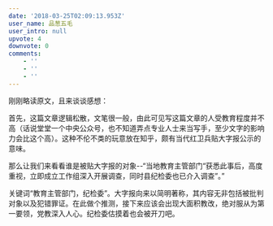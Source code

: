 ```yaml
---
date: '2018-03-25T02:09:13.953Z'
user_name: 品葱五毛
user_intro: null
upvote: 4
downvote: 0
comments:
    - ''
    - ''
    - ''
---
```


刚刚略读原文，且来谈谈感想：

首先，这篇文章逻辑松散，文笔很一般，由此可见写这篇文章的人受教育程度并不高（话说堂堂一个中央公众号，也不知道弄点专业人士来当写手，至少文字的影响力会比这个高）。这种不伦不类的玩意放在知乎，颇有当代红卫兵贴大字报公示的意味。

那么让我们来看看谁是被贴大字报的对象--“当地教育主管部门“获悉此事后，高度重视，立即成立工作组深入开展调查，同时县纪检委也已介入调查”。”

关键词“教育主管部门，纪检委”。大字报向来以简明著称，其内容无非包括被批判对象以及犯错罪证。在此做个推测，接下来应该会出现大面积教改，绝对服从为第一要领，党教深入人心。纪检委估摸着也会被开刀吧。
